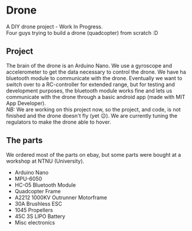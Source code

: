 # Drone
A DIY drone project - Work In Progress.  
Four guys trying to build a drone (quadcopter) from scratch :D

## Project
The brain of the drone is an Arduino Nano. We use a gyroscope and accelerometer to get the data necessary to control the drone. We have ha bluetooth module to communicate with the drone. Eventually we want to switch over to a RC-controller for extended range, but for testing and development purposes, the bluetooth module works fine and lets us communicate with the drone through a basic android app (made with MIT App Developer).  
*NB:* We are working on this project now, so the project, and code, is not finished and the drone doesn't fly (yet :wink:). We are currently tuning the regulators to make the drone able to hover.

## The parts
We ordered most of the parts on ebay, but some parts were bought at a workshop at NTNU (University).
* Arduino Nano
* MPU-6050
* HC-05 Bluetooth Module
* Quadcopter Frame
* A2212 1000KV Outrunner Motorframe
* 30A Brushless ESC
* 1045 Propellers
* 45C 3S LIPO Battery
* Misc electronics
